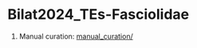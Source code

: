 # Bilat2024_TEs-Fasciolidae

1. Manual curation: [manual_curation/](https://github/agustin-bilat/Bilat2024_TEs-Fasciolidae/blob/main/manual_curation/readme.md)
